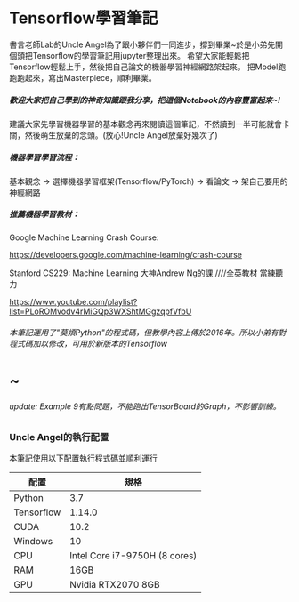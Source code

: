 # Tensorflow學習筆記

書言老師Lab的Uncle Angel為了跟小夥伴們一同進步，撐到畢業~於是小弟先開個頭把Tensorflow的學習筆記用jupyter整理出來。
希望大家能輕鬆把Tensorflow輕鬆上手，然後把自己論文的機器學習神經網路架起來。
把Model跑跑跑起來，寫出Masterpiece，順利畢業。

##### 歡迎大家把自己學到的神奇知識跟我分享，把這個Notebook的內容豐富起來~!

建議大家先學習機器學習的基本觀念再來閱讀這個筆記，不然讀到一半可能就會卡關，然後萌生放棄的念頭。(放心!Uncle Angel放棄好幾次了)

##### 機器學習學習流程：
基本觀念 -> 選擇機器學習框架(Tensorflow/PyTorch) -> 看論文 -> 架自己要用的神經網路

##### 推薦機器學習教材：
Google Machine Learning Crash Course:

https://developers.google.com/machine-learning/crash-course

Stanford CS229: Machine Learning 大神Andrew Ng的課 ////全英教材 當練聽力

https://www.youtube.com/playlist?list=PLoROMvodv4rMiGQp3WXShtMGgzqpfVfbU


###### 本筆記運用了"莫煩Python"的程式碼，但教學內容上傳於2016年。所以小弟有對程式碼加以修改，可用於新版本的Tensorflow

# ~

###### update: Example 9有點問題，不能跑出TensorBoard的Graph，不影響訓練。

### Uncle Angel的執行配置
本筆記使用以下配置執行程式碼並順利運行

| 配置 | 規格 |
| ------ | ------ |
| Python | 3.7 |
| Tensorflow | 1.14.0 |
| CUDA | 10.2 |
| Windows | 10 |
| CPU | Intel Core i7-9750H (8 cores) |
| RAM | 16GB |
| GPU | Nvidia RTX2070 8GB |



